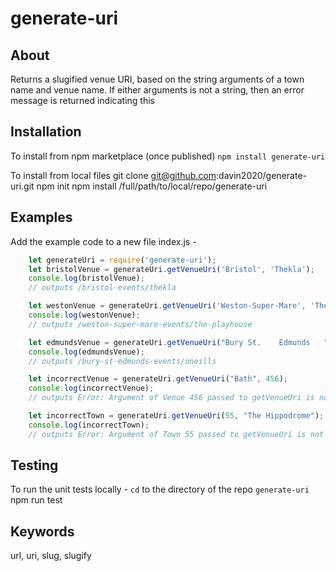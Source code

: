 # generate-uri

## About
Returns a slugified venue URI, based on the string arguments of a town name and venue name. If either arguments is not a string, then an error message is returned indicating this


## Installation

To install from npm marketplace (once published)
`npm install generate-uri`

To install from local files
	git clone git@github.com:davin2020/generate-uri.git
	npm init
	npm install /full/path/to/local/repo/generate-uri


## Examples

Add the example code to a new file index.js -
```javascript
	let generateUri = require('generate-uri');
	let bristolVenue = generateUri.getVenueUri('Bristol', 'Thekla');
	console.log(bristolVenue);
	// outputs /bristol-events/thekla

	let westonVenue = generateUri.getVenueUri('Weston-Super-Mare', 'The Playhouse');
	console.log(westonVenue);
	// outputs /weston-super-mare-events/the-playhouse

	let edmundsVenue = generateUri.getVenueUri("Bury St.    Edmunds   ", "O'Neills");
	console.log(edmundsVenue);
	// outputs /bury-st-edmunds-events/oneills

	let incorrectVenue = generateUri.getVenueUri("Bath", 456);
	console.log(incorrectVenue);
	// outputs Error: Argument of Venue 456 passed to getVenueUri is not a string

	let incorrectTown = generateUri.getVenueUri(55, "The Hippodrome");
	console.log(incorrectTown);
	// outputs Error: Argument of Town 55 passed to getVenueUri is not a string
```


## Testing
To run the unit tests locally - 
`cd` to the directory of the repo `generate-uri`
    npm run test


## Keywords
url, uri, slug, slugify